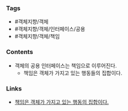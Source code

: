 ### Tags 
- #객체지향/객체 
- #객체지향/객체/인터페이스/공용
- #객체지향/객체/책임 


### Contents 
- 객체의 공용 인터페이스는 책임으로 이루어진다. 
	- 책임은 객체가 가지고 있는 행동들의 집합이다. 



### Links
- [책임은 객체가 가지고 있는 행동의 집합이다.](202203251132-책임은%20객체가%20수행할%20수%20있는%20행동의%20집합이다..md)




